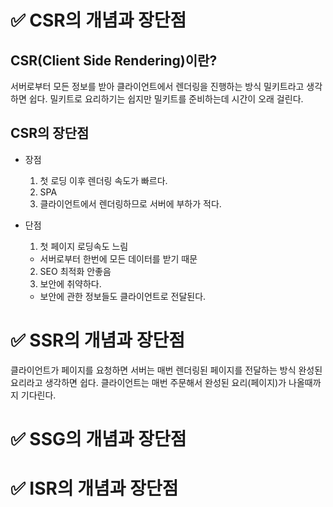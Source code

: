 # ✅ CSR의 개념과 장단점

## CSR(Client Side Rendering)이란?

서버로부터 모든 정보를 받아 클라이언트에서 렌더링을 진행하는 방식
밀키트라고 생각하면 쉽다.
밀키트로 요리하기는 쉽지만 밀키트를 준비하는데 시간이 오래 걸린다.

## CSR의 장단점

- 장점

  1. 첫 로딩 이후 렌더링 속도가 빠르다.
  2. SPA
  3. 클라이언트에서 렌더링하므로 서버에 부하가 적다.

- 단점
  1. 첫 페이지 로딩속도 느림
  - 서버로부터 한번에 모든 데이터를 받기 때문
  2. SEO 최적화 안좋음
  3. 보안에 취약하다.
  - 보안에 관한 정보들도 클라이언트로 전달된다.

# ✅ SSR의 개념과 장단점

클라이언트가 페이지를 요청하면 서버는 매번 렌더링된 페이지를 전달하는 방식
완성된 요리라고 생각하면 쉽다.
클라이언트는 매번 주문해서 완성된 요리(페이지)가 나올때까지 기다린다.

# ✅ SSG의 개념과 장단점

# ✅ ISR의 개념과 장단점
